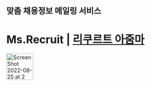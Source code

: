 ## 맞춤 채용정보 메일링 서비스

# Ms.Recruit | [리쿠르트 아줌마]()

<img width="70" alt="Screen Shot 2022-08-25 at 2 07 10 PM" src="https://user-images.githubusercontent.com/76654131/186579609-5bd22b38-cd7d-422d-859f-51d3555bfe04.png">  

